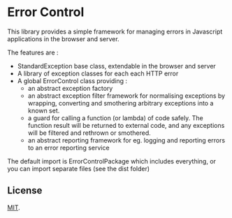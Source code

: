# Error Control

This library provides a simple framework for managing errors in Javascript 
applications in the browser and server.

The features are :

* StandardException base class, extendable in the browser and server
* A library of exception classes for each each HTTP error
* A global ErrorControl class providing :
    * an abstract exception factory
    * an abstract exception filter framework for normalising exceptions by wrapping, converting and 
    smothering arbitrary exceptions into a known set.
    * a guard for calling a function (or lambda) of code safely. The function result will be returned 
    to external code, and any exceptions will be filtered and rethrown or smothered.
    * an abstract reporting framework for eg. logging and reporting errors to an error reporting service

The default import is ErrorControlPackage which includes everything, or you can import separate files (see the dist folder)

## License

[MIT](LICENSE).
